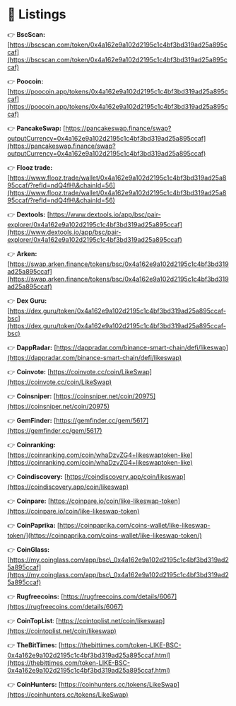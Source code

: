 # 🎉 Listings

👉 **BscScan:** [https://bscscan.com/token/0x4a162e9a102d2195c1c4bf3bd319ad25a895ccaf](https://bscscan.com/token/0x4a162e9a102d2195c1c4bf3bd319ad25a895ccaf)

👉 **Poocoin:** [https://poocoin.app/tokens/0x4a162e9a102d2195c1c4bf3bd319ad25a895ccaf](https://poocoin.app/tokens/0x4a162e9a102d2195c1c4bf3bd319ad25a895ccaf)

👉 **PancakeSwap:** [https://pancakeswap.finance/swap?outputCurrency=0x4a162e9a102d2195c1c4bf3bd319ad25a895ccaf](https://pancakeswap.finance/swap?outputCurrency=0x4a162e9a102d2195c1c4bf3bd319ad25a895ccaf)

👉 **Flooz trade:** [https://www.flooz.trade/wallet/0x4a162e9a102d2195c1c4bf3bd319ad25a895ccaf/?refId=ndQ4fH\&chainId=56](https://www.flooz.trade/wallet/0x4a162e9a102d2195c1c4bf3bd319ad25a895ccaf/?refId=ndQ4fH\&chainId=56)

👉 **Dextools:** [https://www.dextools.io/app/bsc/pair-explorer/0x4a162e9a102d2195c1c4bf3bd319ad25a895ccaf](https://www.dextools.io/app/bsc/pair-explorer/0x4a162e9a102d2195c1c4bf3bd319ad25a895ccaf)

👉 **Arken:** [https://swap.arken.finance/tokens/bsc/0x4a162e9a102d2195c1c4bf3bd319ad25a895ccaf](https://swap.arken.finance/tokens/bsc/0x4a162e9a102d2195c1c4bf3bd319ad25a895ccaf)

👉 **Dex Guru:** [https://dex.guru/token/0x4a162e9a102d2195c1c4bf3bd319ad25a895ccaf-bsc](https://dex.guru/token/0x4a162e9a102d2195c1c4bf3bd319ad25a895ccaf-bsc)

👉 **DappRadar:** [https://dappradar.com/binance-smart-chain/defi/likeswap](https://dappradar.com/binance-smart-chain/defi/likeswap)

👉 **Coinvote:** [https://coinvote.cc/coin/LikeSwap](https://coinvote.cc/coin/LikeSwap)

👉 **Coinsniper:** [https://coinsniper.net/coin/20975](https://coinsniper.net/coin/20975)

👉 **GemFinder:** [https://gemfinder.cc/gem/5617](https://gemfinder.cc/gem/5617)

👉 **Coinranking:** [https://coinranking.com/coin/whaDzvZG4+likeswaptoken-like](https://coinranking.com/coin/whaDzvZG4+likeswaptoken-like)

👉 **Coindiscovery:** [https://coindiscovery.app/coin/likeswap](https://coindiscovery.app/coin/likeswap)

👉 **Coinpare:** [https://coinpare.io/coin/like-likeswap-token](https://coinpare.io/coin/like-likeswap-token)

👉 **CoinPaprika:** [https://coinpaprika.com/coins-wallet/like-likeswap-token/](https://coinpaprika.com/coins-wallet/like-likeswap-token/)

👉 **CoinGlass:** [https://my.coinglass.com/app/bsc\_0x4a162e9a102d2195c1c4bf3bd319ad25a895ccaf](https://my.coinglass.com/app/bsc\_0x4a162e9a102d2195c1c4bf3bd319ad25a895ccaf)

👉 **Rugfreecoins:** [https://rugfreecoins.com/details/6067](https://rugfreecoins.com/details/6067)

👉 **CoinTopList**: [https://cointoplist.net/coin/likeswap](https://cointoplist.net/coin/likeswap)

👉 **TheBitTimes:** [https://thebittimes.com/token-LIKE-BSC-0x4a162e9a102d2195c1c4bf3bd319ad25a895ccaf.html](https://thebittimes.com/token-LIKE-BSC-0x4a162e9a102d2195c1c4bf3bd319ad25a895ccaf.html)

👉 **CoinHunters:** [https://coinhunters.cc/tokens/LikeSwap](https://coinhunters.cc/tokens/LikeSwap)



